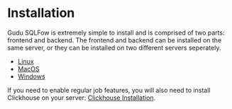 # Installation

Gudu SQLFow is extremely simple to install and is comprised of two parts: frontend and backend. The frontend and backend can be installed on the same server, or they can be installed on two different servers seperately.

* [Linux](linux.md)
* [MacOS](macos.md)
* [Windows](windows.md)

If you need to enable regular job features, you will also need to install Clickhouse on your server: [Clickhouse Installation](clickhouse/clickhouse-for-centos.md).
